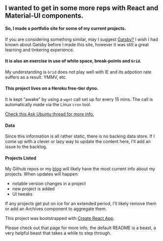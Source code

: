 ## I wanted to get in some more reps with React and Material-UI components.
#### So, I made a portfolio site for some of my current projects.
If you are considering something similar, may I suggest [Gatsby?](https://www.gatsbyjs.org)  I wish I had known about Gatsby before I made this site, however it was still a great learning and tinkering experience.

#### It is also an exercise in use of white space, break-points and `Grid`.

My understanding is `Grid` does not play well with IE and its adpotion rate suffers as a result.  YMMV, etc.

#### This project lives on a Heroku free-tier dyno.
It is kept "awake" by using a `wget` call set up for every 15 mins.  The call is automatically made via the Linux `cron` tool.

[Check this Ask Ubuntu thread for more info.](https://askubuntu.com/questions/2368/how-do-i-set-up-a-cron-job)

#### Data
Since this information is all rather static, there is no backing data store.  If I come up with a clever or lazy way to update the content here, I'll add an issue to the backlog.

#### Projects Listed
My Github repos or my [blog](https://chadblog.host) will likely have the most current info about my projects.
When updates will happen:
- notable version changes in a project
- new project is added
- UI tweaks

If any projects get put on ice for an extended period, I'll likely remove them or add an Archives component to aggregate them.



This project was bootstrapped with [Create React App](https://github.com/facebookincubator/create-react-app).

Please check out that page for more info, the default README is a beast, a very helpful beast that takes a while to step through.

